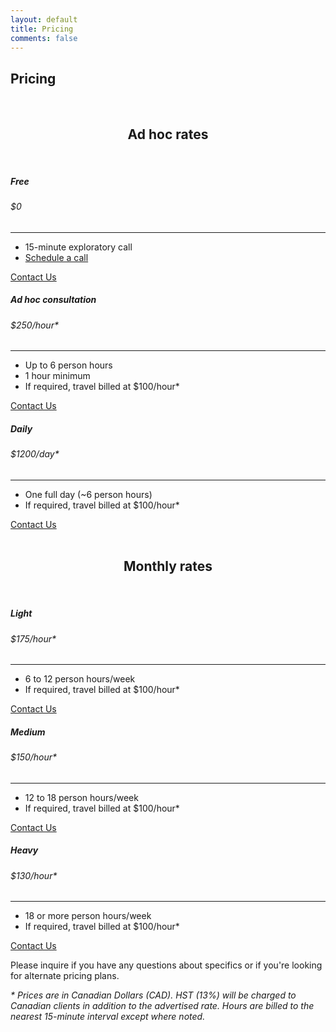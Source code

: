 ```yaml
---
layout: default
title: Pricing
comments: false
---
```


## **Pricing**

<br/>

<!-- This snippet uses Font Awesome 5 Free as a dependency. You can download it at fontawesome.io! -->

<section class="pricing py-5">
  <div class="container">
    <center>
    <h1>Ad hoc rates</h1>
    </center>
    <br/>
    <div class="row">
      <!-- Free Tier -->
      <div class="col-lg-4">
        <div class="card mb-5 mb-lg-0">
          <div class="card-body">
            <h5 class="card-title text-muted text-uppercase text-center">Free</h5>
            <h6 class="card-price text-center">$0</h6>
            <hr>
            <ul class="fa-ul">
              <li><span class="fa-li"><i class="fa fa-check"></i></span>15-minute exploratory call</li>
              <li><span class="fa-li"><i class="fa fa-check"></i></span><a target="_blank" href="https://calendly.com/simplestep">Schedule a call</a></li>
            </ul>
            <a href="{{ site.baseurl }}/contact?plan=Free" class="btn btn-block btn-primary text-uppercase">Contact Us</a>
          </div>
        </div>
      </div>
      <!-- Free Tier -->
      <div class="col-lg-4">
        <div class="card mb-5 mb-lg-0">
          <div class="card-body">
            <h5 class="card-title text-muted text-uppercase text-center">Ad hoc consultation</h5>
            <h6 class="card-price text-center">$250<span class="period">/hour*</span></h6>
            <hr>
            <ul class="fa-ul">
              <li><span class="fa-li"><i class="fa fa-check"></i></span>Up to 6 person hours</li>
              <li><span class="fa-li"><i class="fa fa-check"></i></span>1 hour minimum</li>
              <li><span class="fa-li"><i class="fa fa-check"></i></span>If required, travel billed at $100/hour*</li>
            </ul>
            <a href="{{ site.baseurl }}/contact?plan=Ad hoc consultation" class="btn btn-block btn-primary text-uppercase">Contact Us</a>
          </div>
        </div>
      </div>
      <!-- Free Tier -->
      <div class="col-lg-4">
        <div class="card mb-5 mb-lg-0">
          <div class="card-body">
            <h5 class="card-title text-muted text-uppercase text-center">Daily</h5>
            <h6 class="card-price text-center">$1200<span class="period">/day*</span></h6>
            <hr>
            <ul class="fa-ul">
              <li><span class="fa-li"><i class="fa fa-check"></i></span>One full day (~6 person hours)</li>
              <li><span class="fa-li"><i class="fa fa-check"></i></span>If required, travel billed at $100/hour*</li>
            </ul>
            <a href="{{ site.baseurl }}/contact?plan=Daily" class="btn btn-block btn-primary text-uppercase">Contact Us</a>
          </div>
        </div>
      </div>
    </div>
    <br/>
    <center><h1>Monthly rates</h1></center>
    <br/>
    <div class="row">
      <div class="col-lg-4">
        <div class="card mb-5 mb-lg-0">
          <div class="card-body">
            <h5 class="card-title text-muted text-uppercase text-center">Light</h5>
            <h6 class="card-price text-center">$175<span class="period">/hour*</span></h6>
            <hr>
            <ul class="fa-ul">
              <li><span class="fa-li"><i class="fa fa-check"></i></span>6 to 12 person hours/week</li>
              <li><span class="fa-li"><i class="fa fa-check"></i></span>If required, travel billed at $100/hour*</li>
            </ul>
            <a href="{{ site.baseurl }}/contact?plan=Light" class="btn btn-block btn-primary text-uppercase">Contact Us</a>
          </div>
        </div>
      </div>            
      <div class="col-lg-4">
        <div class="card mb-5 mb-lg-0">
          <div class="card-body">
            <h5 class="card-title text-muted text-uppercase text-center">Medium</h5>
            <h6 class="card-price text-center">$150<span class="period">/hour*</span></h6>
            <hr>
            <ul class="fa-ul">
              <li><span class="fa-li"><i class="fa fa-check"></i></span>12 to 18 person hours/week</li>
              <li><span class="fa-li"><i class="fa fa-check"></i></span>If required, travel billed at $100/hour*</li>
            </ul>
            <a href="{{ site.baseurl }}/contact?plan=Medium" class="btn btn-block btn-primary text-uppercase">Contact Us</a>
          </div>
        </div>
      </div>            
      <div class="col-lg-4">
        <div class="card mb-5 mb-lg-0">
          <div class="card-body">
            <h5 class="card-title text-muted text-uppercase text-center">Heavy</h5>
            <h6 class="card-price text-center">$130<span class="period">/hour*</span></h6>
            <hr>
            <ul class="fa-ul">
              <li><span class="fa-li"><i class="fa fa-check"></i></span>18 or more person hours/week</li>
              <li><span class="fa-li"><i class="fa fa-check"></i></span>If required, travel billed at $100/hour*</li>
            </ul>
            <a href="{{ site.baseurl }}/contact?plan=Heavy" class="btn btn-block btn-primary text-uppercase">Contact Us</a>
          </div>
        </div>
      </div>            
    </div>
  </div>
</section>

Please inquire if you have any questions about specifics or if you're looking for alternate pricing plans.

_\* Prices are in Canadian Dollars (CAD). HST (13%) will be charged to Canadian clients in addition to the advertised rate. Hours are billed to the nearest 15-minute interval except where noted._